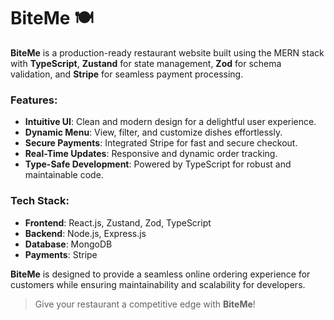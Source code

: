 # BiteMe 🍽️

**BiteMe** is a production-ready restaurant website built using the MERN stack with **TypeScript**, **Zustand** for state management, **Zod** for schema validation, and **Stripe** for seamless payment processing.  

### Features:
- **Intuitive UI**: Clean and modern design for a delightful user experience.  
- **Dynamic Menu**: View, filter, and customize dishes effortlessly.  
- **Secure Payments**: Integrated Stripe for fast and secure checkout.  
- **Real-Time Updates**: Responsive and dynamic order tracking.  
- **Type-Safe Development**: Powered by TypeScript for robust and maintainable code.  

### Tech Stack:
- **Frontend**: React.js, Zustand, Zod, TypeScript  
- **Backend**: Node.js, Express.js  
- **Database**: MongoDB  
- **Payments**: Stripe  

**BiteMe** is designed to provide a seamless online ordering experience for customers while ensuring maintainability and scalability for developers.  

> Give your restaurant a competitive edge with **BiteMe**!  
